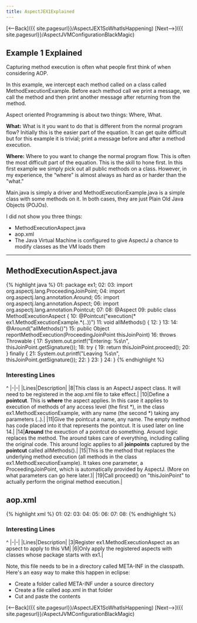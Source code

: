 ```yaml
---
title: AspectJEX1Explained
---
```

[<--Back]({{ site.pagesurl}}/AspectJEX1SoWhatIsHappening) [Next-->]({{ site.pagesurl}}/AspectJVMConfigurationBlackMagic)

## Example 1 Explained
Capturing method execution is often what people first think of when considering AOP.

In this example, we intercept each method called on a class called MethodExecutionExample. Before each method call we print a message, we call the method and then print another message after returning from the method.

Aspect oriented Programming is about two things: Where, What.

**What:** What is it you want to do that is different from the normal program flow? Initially this is the easier part of the equation. It can get quite difficult but for this example it is trivial; print a message before and after a method execution.

**Where:** Where to you want to change the normal program flow. This is often the most difficult part of the equation. This is the skill to hone first. In this first example we simply pick out all public methods on a class. However, in my experience, the “where” is almost always as hard as or harder than the "what."

Main.java is simply a driver and MethodExecutionExample.java is a simple class with some methods on it. In both cases, they are just Plain Old Java Objects (POJOs).

I did not show you three things:
* MethodExecutionAspect.java
* aop.xml
* The Java Virtual Machine is configured to give AspectJ a chance to modify classes as the VM loads them

----
## MethodExecutionAspect.java
{% highlight java %}
01: package ex1;
02: 
03: import org.aspectj.lang.ProceedingJoinPoint;
04: import org.aspectj.lang.annotation.Around;
05: import org.aspectj.lang.annotation.Aspect;
06: import org.aspectj.lang.annotation.Pointcut;
07: 
08: @Aspect
09: public class MethodExecutionAspect {
10:     @Pointcut("execution(* ex1.MethodExecutionExample.*(..))")
11:     void allMethods() {
12:     }
13: 
14:     @Around("allMethods()")
15:     public Object reportMethodExecution(ProceedingJoinPoint thisJoinPoint)
16:             throws Throwable {
17:         System.out.printf("Entering: %s\n", thisJoinPoint.getSignature());
18:         try {
19:             return thisJoinPoint.proceed();
20:         } finally {
21:             System.out.printf("Leaving %s\n", thisJoinPoint.getSignature());
22:         }
23:     }
24: }
{% endhighlight %}
### Interesting Lines
^
|-|-|
|Lines|Description|
|8|This class is an AspectJ aspect class. It will need to be registered in the aop.xml file to take effect.|
|10|Define a **pointcut**. This is **where** the aspect applies. In this case it applies to execution of methods of any access level (the first *), in the class ex1.MethodExecutionExample, with any name (the second *) taking any parameters (..).|
|11|Give the pointcut a name, any name. The empty method has code placed into it that represents the pointcut. It is used later on line 14.|
|14|**Around** the exeuction of a pointcut do something. Around logic replaces the method. The around takes care of everything, including calling the original code. This around logic applies to all **joinpoints** captured by the **pointcut** called allMethods().|
|15|This is the method that replaces the underlying method execution (all methods in the class ex1.MethodExecutionExample). It takes one parameter, a ProceedingJoinPoint, which is automatically provided by AspectJ. (More on what parameters can go here later.)|
|19|Call proceed() on "thisJoinPoint" to actually perform the original method execution.|

## aop.xml
{% highlight xml %}
01: <aspectj>
02: 	<aspects>
03: 		<aspect name="ex1.MethodExecutionAspect"/>
04: 	</aspects>
05: 	<weaver>
06: 		<include within="ex1.*"/>
07: 	</weaver>
08: </aspectj>
{% endhighlight %}

### Interesting Lines
^
|-|-|
|Lines|Description|
|3|Register ex1.MethodExecutionAspect as an apsect to apply to this VM|
|6|Only apply the registered aspects with classes whose package starts with ex1.|

Note, this file needs to be in a directory called META-INF in the classpath. Here's an easy way to make this happen in eclipse:
* Create a folder called META-INF under a source directory
* Create a file called aop.xml in that folder
* Cut and paste the contents

[<--Back]({{ site.pagesurl}}/AspectJEX1SoWhatIsHappening) [Next-->]({{ site.pagesurl}}/AspectJVMConfigurationBlackMagic)
